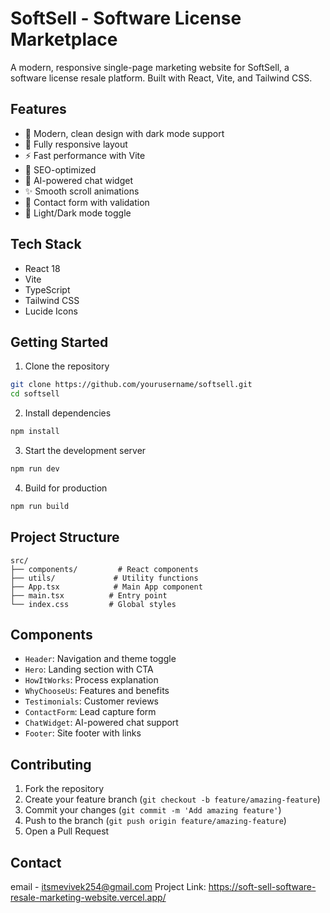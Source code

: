 # SoftSell - Software License Marketplace

A modern, responsive single-page marketing website for SoftSell, a software license resale platform. Built with React, Vite, and Tailwind CSS.



## Features

- 🎨 Modern, clean design with dark mode support
- 📱 Fully responsive layout
- ⚡ Fast performance with Vite
- 🎯 SEO-optimized
- 💬 AI-powered chat widget
- ✨ Smooth scroll animations
- 📝 Contact form with validation
- 🌙 Light/Dark mode toggle

## Tech Stack

- React 18
- Vite
- TypeScript
- Tailwind CSS
- Lucide Icons

## Getting Started

1. Clone the repository
```bash
git clone https://github.com/yourusername/softsell.git
cd softsell
```

2. Install dependencies
```bash
npm install
```

3. Start the development server
```bash
npm run dev
```

4. Build for production
```bash
npm run build
```

## Project Structure

```
src/
├── components/         # React components
├── utils/             # Utility functions
├── App.tsx            # Main App component
├── main.tsx          # Entry point
└── index.css         # Global styles
```

## Components

- `Header`: Navigation and theme toggle
- `Hero`: Landing section with CTA
- `HowItWorks`: Process explanation
- `WhyChooseUs`: Features and benefits
- `Testimonials`: Customer reviews
- `ContactForm`: Lead capture form
- `ChatWidget`: AI-powered chat support
- `Footer`: Site footer with links

## Contributing

1. Fork the repository
2. Create your feature branch (`git checkout -b feature/amazing-feature`)
3. Commit your changes (`git commit -m 'Add amazing feature'`)
4. Push to the branch (`git push origin feature/amazing-feature`)
5. Open a Pull Request


## Contact

email - itsmevivek254@gmail.com
Project Link: https://soft-sell-software-resale-marketing-website.vercel.app/
